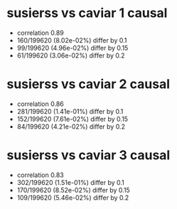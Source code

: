 # susierss vs caviar  1 causal

- correlation 0.89
- 160/199620 (8.02e-02%) differ by 0.1
- 99/199620 (4.96e-02%) differ by 0.15
- 61/199620 (3.06e-02%) differ by 0.2


# susierss vs caviar  2 causal

- correlation 0.86
- 281/199620 (1.41e-01%) differ by 0.1
- 152/199620 (7.61e-02%) differ by 0.15
- 84/199620 (4.21e-02%) differ by 0.2


# susierss vs caviar  3 causal

- correlation 0.83
- 302/199620 (1.51e-01%) differ by 0.1
- 170/199620 (8.52e-02%) differ by 0.15
- 109/199620 (5.46e-02%) differ by 0.2



